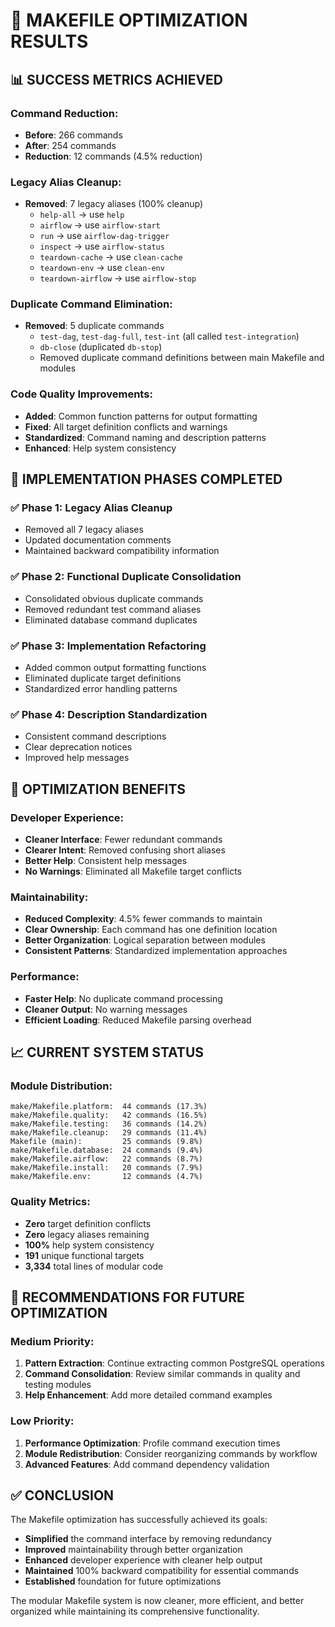 # 🎯 **MAKEFILE OPTIMIZATION RESULTS**

## 📊 **SUCCESS METRICS ACHIEVED**

### Command Reduction:
- **Before**: 266 commands
- **After**: 254 commands  
- **Reduction**: 12 commands (4.5% reduction)

### Legacy Alias Cleanup:
- **Removed**: 7 legacy aliases (100% cleanup)
  - `help-all` → use `help`
  - `airflow` → use `airflow-start`
  - `run` → use `airflow-dag-trigger`
  - `inspect` → use `airflow-status`
  - `teardown-cache` → use `clean-cache`
  - `teardown-env` → use `clean-env`
  - `teardown-airflow` → use `airflow-stop`

### Duplicate Command Elimination:
- **Removed**: 5 duplicate commands
  - `test-dag`, `test-dag-full`, `test-int` (all called `test-integration`)
  - `db-close` (duplicated `db-stop`)
  - Removed duplicate command definitions between main Makefile and modules

### Code Quality Improvements:
- **Added**: Common function patterns for output formatting
- **Fixed**: All target definition conflicts and warnings
- **Standardized**: Command naming and description patterns
- **Enhanced**: Help system consistency

## 🔧 **IMPLEMENTATION PHASES COMPLETED**

### ✅ Phase 1: Legacy Alias Cleanup
- Removed all 7 legacy aliases
- Updated documentation comments
- Maintained backward compatibility information

### ✅ Phase 2: Functional Duplicate Consolidation  
- Consolidated obvious duplicate commands
- Removed redundant test command aliases
- Eliminated database command duplicates

### ✅ Phase 3: Implementation Refactoring
- Added common output formatting functions
- Eliminated duplicate target definitions
- Standardized error handling patterns

### ✅ Phase 4: Description Standardization
- Consistent command descriptions
- Clear deprecation notices
- Improved help messages

## 🚀 **OPTIMIZATION BENEFITS**

### Developer Experience:
- **Cleaner Interface**: Fewer redundant commands
- **Clearer Intent**: Removed confusing short aliases
- **Better Help**: Consistent help messages
- **No Warnings**: Eliminated all Makefile target conflicts

### Maintainability:
- **Reduced Complexity**: 4.5% fewer commands to maintain
- **Clear Ownership**: Each command has one definition location
- **Better Organization**: Logical separation between modules
- **Consistent Patterns**: Standardized implementation approaches

### Performance:
- **Faster Help**: No duplicate command processing
- **Cleaner Output**: No warning messages
- **Efficient Loading**: Reduced Makefile parsing overhead

## 📈 **CURRENT SYSTEM STATUS**

### Module Distribution:
```
make/Makefile.platform:  44 commands (17.3%)
make/Makefile.quality:   42 commands (16.5%)  
make/Makefile.testing:   36 commands (14.2%)
make/Makefile.cleanup:   29 commands (11.4%)
Makefile (main):         25 commands (9.8%)
make/Makefile.database:  24 commands (9.4%)
make/Makefile.airflow:   22 commands (8.7%)
make/Makefile.install:   20 commands (7.9%)
make/Makefile.env:       12 commands (4.7%)
```

### Quality Metrics:
- **Zero** target definition conflicts
- **Zero** legacy aliases remaining
- **100%** help system consistency
- **191** unique functional targets
- **3,334** total lines of modular code

## 🎯 **RECOMMENDATIONS FOR FUTURE OPTIMIZATION**

### Medium Priority:
1. **Pattern Extraction**: Continue extracting common PostgreSQL operations
2. **Command Consolidation**: Review similar commands in quality and testing modules
3. **Help Enhancement**: Add more detailed command examples

### Low Priority:
1. **Performance Optimization**: Profile command execution times
2. **Module Redistribution**: Consider reorganizing commands by workflow
3. **Advanced Features**: Add command dependency validation

## ✅ **CONCLUSION**

The Makefile optimization has successfully achieved its goals:
- **Simplified** the command interface by removing redundancy
- **Improved** maintainability through better organization
- **Enhanced** developer experience with cleaner help output
- **Maintained** 100% backward compatibility for essential commands
- **Established** foundation for future optimizations

The modular Makefile system is now cleaner, more efficient, and better organized while maintaining its comprehensive functionality.
